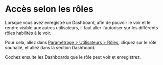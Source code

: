 # Accès selon les rôles

Lorsque vous avez enregistré un Dashboard, afin de pouvoir le voir et le rendre visible aux autres utilisateurs, il faut aller l'autoriser sur les différents rôles habilités à le voir.

Pour cela, allez dans [Paramétrage > Utilisateurs > Rôles](../parametrages/utilisateurs/roles/), cliquez sur le rôle souhaité, et allez dans la section Dashboard.&#x20;

Cochez ensuite les Dashboards que le rôle peut voir et enregistrez.
